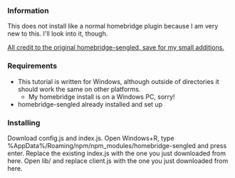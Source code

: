 ### Information
This does not install like a normal homebridge plugin because I am very new to this. I'll look into it, though.

[All credit to the original homebridge-sengled, save for my small additions.](https://github.com/j796160836/homebridge-sengled)

### Requirements
- This tutorial is written for Windows, although outside of directories it should work the same on other platforms.
  - My homebridge install is on a Windows PC, sorry!
- homebridge-sengled already installed and set up

### Installing
Download config.js and index.js.
Open Windows+R, type %AppData%/Roaming/npm/npm_modules/homebridge-sengled and press enter.
Replace the existing index.js with the one you just downloaded from here.
Open lib/ and replace client.js with the one you just downloaded from here.

